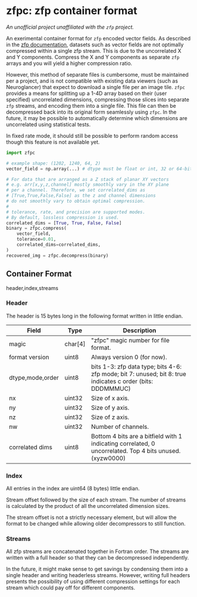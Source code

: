 # zfpc: zfp container format

_An unofficial project unaffiliated with the `zfp` project._

An exerimental container format for `zfp` encoded vector fields. As described in the [zfp documentation](https://zfp.readthedocs.io/en/latest/faq.html#q-vfields), datasets such as vector fields are not optimally compressed within a single zfp stream. This is due to the uncorrelated X and Y components. Compress the X and Y components as separate `zfp` arrays and you will yield a higher compression ratio.

However, this method of separate files is cumbersome, must be maintained per a project, and is not compatible with existing data viewers (such as Neuroglancer) that expect to download a single file per an image tile. `zfpc` provides a means for splitting up a 1-4D array based on their (user specified) uncorrelated dimensions, compressing those slices into separate `zfp` streams, and encoding them into a single file. This file can then be decompressed back into its original form seamlessly using `zfpc`. In the future, it may be possible to automatically determine which dimensions are uncorrelated using statistical tests.

In fixed rate mode, it should still be possible to perform random access though this feature is not available yet.

```python
import zfpc

# example shape: (1202, 1240, 64, 2)
vector_field = np.array(...) # dtype must be float or int, 32 or 64-bit

# For data that are arranged as a Z stack of planar XY vectors
# e.g. arr[x,y,z,channel] mostly smoothly vary in the XY plane
# per a channel. Therefore, we set correlated_dims as 
# [True,True,False,False] as the z and channel dimensions
# do not smoothly vary to obtain optimal compression.
#
# tolerance, rate, and precision are supported modes.
# By default, lossless compression is used.
correlated_dims = [True, True, False, False]
binary = zfpc.compress(
	vector_field, 
	tolerance=0.01,
	correlated_dims=correlated_dims,
)
recovered_img = zfpc.decompress(binary)
```

## Container Format

header,index,streams

### Header

The header is 15 bytes long in the following format written in little endian.

| Field             | Type    | Description                                                                                              |
|-------------------|---------|----------------------------------------------------------------------------------------------------------|
| magic             | char[4] | "zfpc" magic number for file format.                                                                     |
| format version    | uint8   | Always version 0 (for now).                                                                              |
| dtype,mode,order  | uint8   | bits 1-3: zfp data type; bits 4-6: zfp mode; bit 7: unused; bit 8: true indicates c order (bits: DDDMMMUC)                          |
| nx                | uint32  | Size of x axis.                                                                                          |
| ny                | uint32  | Size of y axis.                                                                                          |
| nz                | uint32  | Size of z axis.                                                                                          |
| nw                | uint32  | Number of channels.                                                                                      |
| correlated dims   | uint8   | Bottom 4 bits are a bitfield with 1 indicating correlated, 0 uncorrelated. Top 4 bits unused. (xyzw0000) |

### Index

All entries in the index are uint64 (8 bytes) little endian.

Stream offset followed by the size of each stream. The number of streams is calculated by the product of all the uncorrelated dimension sizes.

The stream offset is not a strictly necessary element, but will allow the format to be changed while allowing older decompressors to still function.

### Streams

All zfp streams are concatenated together in Fortran order. The streams are written with a full header so that they can be decompressed independently. 

In the future, it might make sense to get savings by condensing them into a single header and writing headerless streams. However, writing full headers presents the possibility of using different compression settings for each stream which could pay off for different components.
